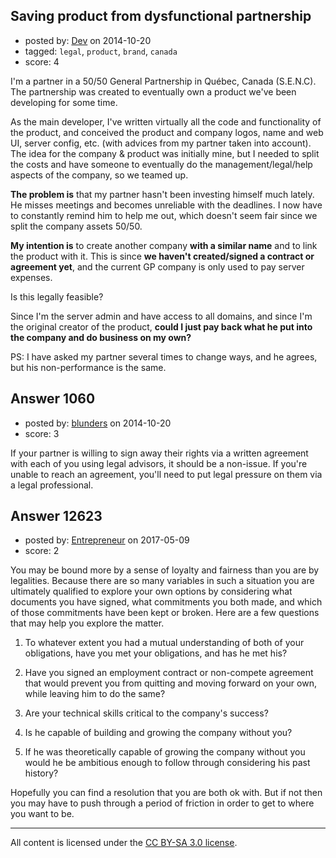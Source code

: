 ## Saving product from dysfunctional partnership

- posted by: [Dev](https://stackexchange.com/users/5201666/dev) on 2014-10-20
- tagged: `legal`, `product`, `brand`, `canada`
- score: 4

I'm a partner in a 50/50 General Partnership in Québec, Canada (S.E.N.C). The partnership was created to eventually own a product we've been developing for some time.

As the main developer, I've written virtually all the code and functionality of the product, and conceived the product and company logos, name and web UI, server config, etc. (with advices from my partner taken into account). The idea for the company & product was initially mine, but I needed to split the costs and have someone to eventually do the management/legal/help aspects of the company, so we teamed up.

**The problem is** that my partner hasn't been investing himself much lately. He misses meetings and becomes unreliable with the deadlines. I now have to constantly remind him to help me out, which doesn't seem fair since we split the company assets 50/50.

**My intention is** to create another company **with a similar name** and to link the product with it. This is since **we haven't created/signed a contract or agreement yet**, and the current GP company is only used to pay server expenses.

Is this legally feasible?

Since I'm the server admin and have access to all domains, and since I'm the original creator of the product, **could I just pay back what he put into the company and do business on my own?**

PS: I have asked my partner several times to change ways, and he agrees, but his non-performance is the same.


## Answer 1060

- posted by: [blunders](https://stackexchange.com/users/216182/blunders) on 2014-10-20
- score: 3

If your partner is willing to sign away their rights via a written agreement with each of you using legal advisors, it should be a non-issue. If you're unable to reach an agreement, you'll need to put legal pressure on them via a legal professional.


## Answer 12623

- posted by: [Entrepreneur](https://stackexchange.com/users/10837024/entrepreneur) on 2017-05-09
- score: 2

You may be bound more by a sense of loyalty and fairness than you are by legalities. Because there are so many variables in such a situation you are ultimately qualified to explore your own options by considering what documents you have signed, what commitments you both made, and which of those commitments have been kept or broken. Here are a few questions that may help you explore the matter. 

1) To whatever extent you had a mutual understanding of both of your obligations, have you met your obligations, and has he met his?

2) Have you signed an employment contract or non-compete agreement that would prevent you from quitting and moving forward on your own, while leaving him to do the same?

3) Are your technical skills critical to the company's success?

4) Is he capable of building and growing the company without you? 

5) If he was theoretically capable of growing the company without you would he be ambitious enough to follow through considering his past history?

Hopefully you can find a resolution that you are both ok with. But if not then you may have to push through a period of friction in order to get to where you want to be.





---

All content is licensed under the [CC BY-SA 3.0 license](https://creativecommons.org/licenses/by-sa/3.0/).
